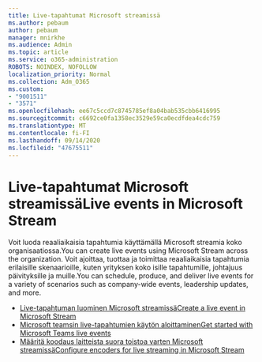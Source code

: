 ```yaml
---
title: Live-tapahtumat Microsoft streamissä
ms.author: pebaum
author: pebaum
manager: mnirkhe
ms.audience: Admin
ms.topic: article
ms.service: o365-administration
ROBOTS: NOINDEX, NOFOLLOW
localization_priority: Normal
ms.collection: Adm_O365
ms.custom:
- "9001511"
- "3571"
ms.openlocfilehash: ee67c5ccd7c8745785ef8a04bab535cbb6416995
ms.sourcegitcommit: c6692ce0fa1358ec3529e59ca0ecdfdea4cdc759
ms.translationtype: MT
ms.contentlocale: fi-FI
ms.lasthandoff: 09/14/2020
ms.locfileid: "47675511"
---
```

# <a name="live-events-in-microsoft-stream"></a><span data-ttu-id="34c52-102">Live-tapahtumat Microsoft streamissä</span><span class="sxs-lookup"><span data-stu-id="34c52-102">Live events in Microsoft Stream</span></span>

<span data-ttu-id="34c52-103">Voit luoda reaaliaikaisia tapahtumia käyttämällä Microsoft streamia koko organisaatiossa.</span><span class="sxs-lookup"><span data-stu-id="34c52-103">You can create live events using Microsoft Stream across the organization.</span></span> <span data-ttu-id="34c52-104">Voit ajoittaa, tuottaa ja toimittaa reaaliaikaisia tapahtumia erilaisille skenaarioille, kuten yrityksen koko isille tapahtumille, johtajuus päivityksille ja muille.</span><span class="sxs-lookup"><span data-stu-id="34c52-104">You can schedule, produce, and deliver live events for a variety of scenarios such as company-wide events, leadership updates, and more.</span></span>

- [<span data-ttu-id="34c52-105">Live-tapahtuman luominen Microsoft streamissä</span><span class="sxs-lookup"><span data-stu-id="34c52-105">Create a live event in Microsoft Stream</span></span>](https://docs.microsoft.com/stream/live-create-event)
- [<span data-ttu-id="34c52-106">Microsoft teamsin live-tapahtumien käytön aloittaminen</span><span class="sxs-lookup"><span data-stu-id="34c52-106">Get started with Microsoft Teams live events</span></span>](https://support.office.com/article/get-started-with-microsoft-teams-live-events-d077fec2-a058-483e-9ab5-1494afda578a)
- [<span data-ttu-id="34c52-107">Määritä koodaus laitteista suora toistoa varten Microsoft streamissä</span><span class="sxs-lookup"><span data-stu-id="34c52-107">Configure encoders for live streaming in Microsoft Stream</span></span>](https://docs.microsoft.com/stream/live-encoder-setup)
